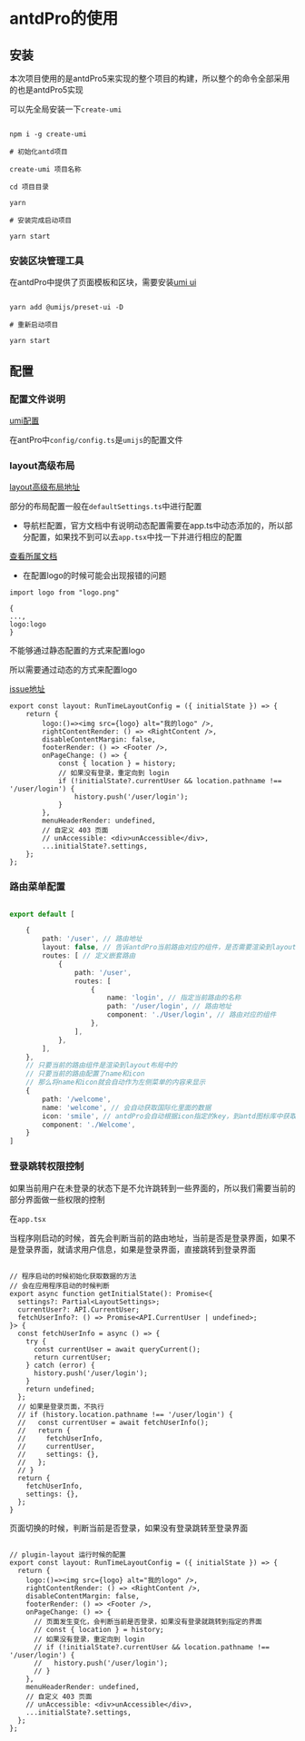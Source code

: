 # antdPro的使用

## 安装

本次项目使用的是antdPro5来实现的整个项目的构建，所以整个的命令全部采用的也是antdPro5实现

可以先全局安装一下`create-umi`

```shell

npm i -g create-umi

# 初始化antd项目

create-umi 项目名称

cd 项目目录

yarn

# 安装完成启动项目

yarn start

```

### 安装区块管理工具

在antdPro中提供了页面模板和区块，需要安装[umi ui](https://umijs.org/zh-CN/docs/use-umi-ui)

```shell

yarn add @umijs/preset-ui -D

# 重新启动项目

yarn start

```

## 配置

### 配置文件说明

[umi配置](https://umijs.org/zh-CN/config)

在antPro中`config/config.ts`是`umijs`的配置文件

### layout高级布局

[layout高级布局地址](https://procomponents.ant.design/components/layout/)

部分的布局配置一般在`defaultSettings.ts`中进行配置



* 导航栏配置，官方文档中有说明动态配置需要在app.ts中动态添加的，所以部分配置，如果找不到可以去`app.tsx`中找一下并进行相应的配置

[查看所属文档](https://umijs.org/zh-CN/plugins/plugin-layout)

* 在配置logo的时候可能会出现报错的问题
```
import logo from "logo.png"

{
...,
logo:logo
}

```

不能够通过静态配置的方式来配置logo

所以需要通过动态的方式来配置logo

[issue地址](https://github.com/ant-design/ant-design-pro/issues/7842)

```tsx
export const layout: RunTimeLayoutConfig = ({ initialState }) => {
    return {
        logo:()=><img src={logo} alt="我的logo" />,
        rightContentRender: () => <RightContent />,
        disableContentMargin: false,
        footerRender: () => <Footer />,
        onPageChange: () => {
            const { location } = history;
            // 如果没有登录，重定向到 login
            if (!initialState?.currentUser && location.pathname !== '/user/login') {
                history.push('/user/login');
            }
        },
        menuHeaderRender: undefined,
        // 自定义 403 页面
        // unAccessible: <div>unAccessible</div>,
        ...initialState?.settings,
    };
};

```

### 路由菜单配置


```ts

export default [

    {
        path: '/user', // 路由地址
        layout: false, // 告诉antdPro当前路由对应的组件，是否需要渲染到layout布局中
        routes: [ // 定义嵌套路由
            {
                path: '/user',
                routes: [
                    {
                        name: 'login', // 指定当前路由的名称
                        path: '/user/login', // 路由地址
                        component: './User/login', // 路由对应的组件
                    },
                ],
            },
        ],
    },
    // 只要当前的路由组件是渲染到layout布局中的
    // 只要当前的路由配置了name和icon
    // 那么将name和icon就会自动作为左侧菜单的内容来显示
    {
        path: '/welcome',
        name: 'welcome', // 会自动获取国际化里面的数据
        icon: 'smile', // antdPro会自动根据icon指定的key，到antd图标库中获取
        component: './Welcome',
    }
]

```

### 登录跳转权限控制

如果当前用户在未登录的状态下是不允许跳转到一些界面的，所以我们需要当前的部分界面做一些权限的控制

在`app.tsx`

当程序刚启动的时候，首先会判断当前的路由地址，当前是否是登录界面，如果不是登录界面，就请求用户信息，如果是登录界面，直接跳转到登录界面

```tsx

// 程序启动的时候初始化获取数据的方法
// 会在应用程序启动的时候判断
export async function getInitialState(): Promise<{
  settings?: Partial<LayoutSettings>;
  currentUser?: API.CurrentUser;
  fetchUserInfo?: () => Promise<API.CurrentUser | undefined>;
}> {
  const fetchUserInfo = async () => {
    try {
      const currentUser = await queryCurrent();
      return currentUser;
    } catch (error) {
      history.push('/user/login');
    }
    return undefined;
  };
  // 如果是登录页面，不执行
  // if (history.location.pathname !== '/user/login') {
  //   const currentUser = await fetchUserInfo();
  //   return {
  //     fetchUserInfo,
  //     currentUser,
  //     settings: {},
  //   };
  // }
  return {
    fetchUserInfo,
    settings: {},
  };
}

```

页面切换的时候，判断当前是否登录，如果没有登录跳转至登录界面

```tsx

// plugin-layout 运行时候的配置
export const layout: RunTimeLayoutConfig = ({ initialState }) => {
  return {
    logo:()=><img src={logo} alt="我的logo" />,
    rightContentRender: () => <RightContent />,
    disableContentMargin: false,
    footerRender: () => <Footer />,
    onPageChange: () => {
      // 页面发生变化，会判断当前是否登录，如果没有登录就跳转到指定的界面
      // const { location } = history;
      // 如果没有登录，重定向到 login
      // if (!initialState?.currentUser && location.pathname !== '/user/login') {
      //   history.push('/user/login');
      // }
    },
    menuHeaderRender: undefined,
    // 自定义 403 页面
    // unAccessible: <div>unAccessible</div>,
    ...initialState?.settings,
  };
};

```
